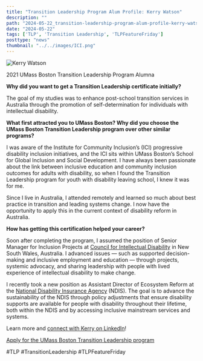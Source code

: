 ```yaml
---
title: "Transition Leadership Program Alum Profile: Kerry Watson"
description: ""
path: "2024-05-22_transition-leadership-program-alum-profile-kerry-watson.md"
date: "2024-05-22"
tags: ['TLP', 'Transition Leadership', 'TLPFeatureFriday']
posttype: "news"
thumbnail: "../../images/ICI.png"
---
```


![ Kerry Watson](/images/kerry-watson-tlp-profile-picture-2024.png)

2021 UMass Boston Transition Leadership Program Alumna

**Why did you want to get a Transition Leadership certificate initially?**

The goal of my studies was to enhance post-school transition services in Australia through the promotion of self-determination for individuals with intellectual disability.

**What first attracted you to UMass Boston? Why did you choose the UMass Boston Transition Leadership program over other similar programs?**

I was aware of the Institute for Community Inclusion’s (ICI) progressive disability inclusion initiatives, and the ICI sits within UMass Boston’s School for Global Inclusion and Social Development. I have always been passionate about the link between inclusive education and community inclusion outcomes for adults with disability, so when I found the Transition Leadership program for youth with disability leaving school, I knew it was for me.

Since I live in Australia, I attended remotely and learned so much about best practice in transition and leading systems change. I now have the opportunity to apply this in the current context of disability reform in Australia.

**How has getting this certification helped your career?**

Soon after completing the program, I assumed the position of Senior Manager for Inclusion Projects at [Council for Intellectual Disability](https://cid.org.au/) in New South Wales, Australia. I advanced issues — such as supported decision-making and inclusive employment and education — through projects, systemic advocacy, and sharing leadership with people with lived experience of intellectual disability to make change.

I recently took a new position as Assistant Director of Ecosystem Reform at the [National Disability Insurance Agency](https://www.ndis.gov.au/understanding/what-ndis) (NDIS). The goal is to advance the sustainability of the NDIS through policy adjustments that ensure disability supports are available for people with disability throughout their lifetime, both within the NDIS and by accessing inclusive mainstream services and systems.

Learn more and [connect with Kerry on LinkedIn](https://www.linkedin.com/in/kerry-watson-1a99238a/)!

[Apply for the UMass Boston Transition Leadership program](https://buff.ly/3VZCfMc)

#TLP #TransitionLeadership #TLPFeatureFriday
